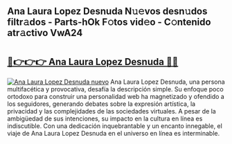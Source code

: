 ## Ana Laura Lopez Desnuda N𝚞𝚎vos desn𝚞dos filtr𝚊dos - Parts-hOk F𝚘tos vid𝚎o - C𝚘ntenido atr𝚊ctivo VwA24

# <h2><a href="http://mb5pdsd.tromn.icu/?c=Ana+Laura+Lopez+Desnuda">🔗👉👉👉 Ana Laura Lopez Desnuda 🔗🔗</a></h2>

[![Ana Laura Lopez Desnuda nuevo](https://i.imgur.com/pEAQMta.gif)](http://mb5pdsd.tromn.icu/?c=Ana+Laura+Lopez+Desnuda)
Ana Laura Lopez Desnuda, una persona multifacética y provocativa, desafía la descripción simple. Su enfoque poco ortodoxo para construir una personalidad web ha magnetizado y ofendido a los seguidores, generando debates sobre la expresión artística, la privacidad y las complejidades de las sociedades virtuales. A pesar de la ambigüedad de sus intenciones, su impacto en la cultura en línea es indiscutible. Con una dedicación inquebrantable y un encanto innegable, el viaje de Ana Laura Lopez Desnuda en el universo en línea es interminable.
